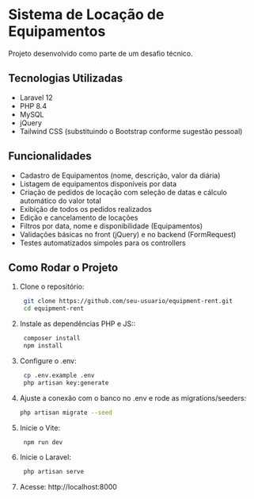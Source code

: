 # Sistema de Locação de Equipamentos

Projeto desenvolvido como parte de um desafio técnico.

## Tecnologias Utilizadas

- Laravel 12
- PHP 8.4
- MySQL
- jQuery
- Tailwind CSS (substituindo o Bootstrap conforme sugestão pessoal)

## Funcionalidades

- Cadastro de Equipamentos (nome, descrição, valor da diária)
- Listagem de equipamentos disponíveis por data
- Criação de pedidos de locação com seleção de datas e cálculo automático do valor total
- Exibição de todos os pedidos realizados
- Edição e cancelamento de locações
- Filtros por data, nome e disponibilidade (Equipamentos)
- Validações básicas no front (jQuery) e no backend (FormRequest)
- Testes automatizados simpoles para os controllers

## Como Rodar o Projeto

1. Clone o repositório:
   ```bash
    git clone https://github.com/seu-usuario/equipment-rent.git
    cd equipment-rent
   ```
2. Instale as dependências PHP e JS::
   ```bash
    composer install
    npm install
   ```
3. Configure o .env:
   ```bash
    cp .env.example .env
    php artisan key:generate
   ```
4. Ajuste a conexão com o banco no .env e rode as migrations/seeders:
   ```bash
   php artisan migrate --seed
   ```
5. Inicie o Vite:
   ```bash
    npm run dev
   ```
6. Inicie o Laravel:
   ```bash
    php artisan serve
   ```
7. Acesse: http://localhost:8000